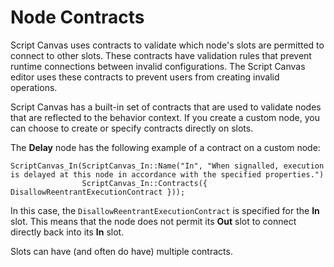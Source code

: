 # Node Contracts<a name="script-canvas-custom-nodes-node-contracts"></a>

Script Canvas uses contracts to validate which node's slots are permitted to connect to other slots\. These contracts have validation rules that prevent runtime connections between invalid configurations\. The Script Canvas editor uses these contracts to prevent users from creating invalid operations\.

Script Canvas has a built\-in set of contracts that are used to validate nodes that are reflected to the behavior context\. If you create a custom node, you can choose to create or specify contracts directly on slots\.

The **Delay** node has the following example of a contract on a custom node:

```
ScriptCanvas_In(ScriptCanvas_In::Name("In", "When signalled, execution is delayed at this node in accordance with the specified properties.")
                ScriptCanvas_In::Contracts({ DisallowReentrantExecutionContract }));
```

In this case, the `DisallowReentrantExecutionContract` is specified for the **In** slot\. This means that the node does not permit its **Out** slot to connect directly back into its **In** slot\.

Slots can have \(and often do have\) multiple contracts\.